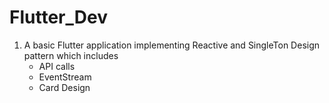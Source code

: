 # Flutter_Dev

  1. A basic Flutter application implementing Reactive and SingleTon Design pattern which includes 
     - API calls
     - EventStream
     - Card Design
